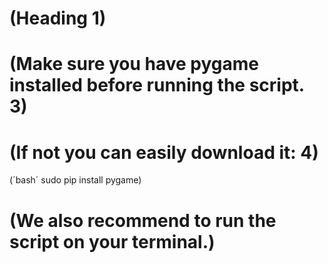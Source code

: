 #  (Heading 1)

# (__Make sure you have pygame installed before running the script.__ 3)


# (If not you can easily download it: 4)

(´bash´ sudo pip install pygame)


# (We also recommend to run the script on your terminal.)
